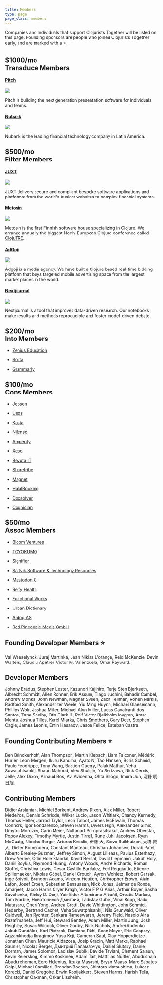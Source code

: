 ```yaml
---
title: Members
type: page
page_class: members
---
```


Companies and Individuals that support Clojurists Together will be listed on this page. Founding sponsors are people who joined Clojurists Together early, and are marked with a ⭐️.

<section class="member-category company filter-member">
<h2><span>$1000/mo</span><br>Transduce Members</h2>

<section class="membership-card">
<h4 class="member"><a href="https://pitch.com" target="_blank">Pitch</a></h4>
<a href="https://pitch.com"><img class="member-logo large" src="/logos/pitch.svg"></a>
<p>Pitch is building the next generation presentation software for individuals and teams.
</p>
</section>

<section class="membership-card">
<h4 class="member"><a href="https://nubank.com.br" target="_blank">Nubank</a></h4>
<a href="https://nubank.com.br"><img class="member-logo large" src="/logos/nubank.png"></a>
<p>Nubank is the leading financial technology company in Latin America.</p>
</section>
</section>

<section class="member-category company filter-member">
<h2><span>$500/mo</span><br>Filter Members</h2>

<section class="membership-card">
<h4 class="member founding"><a href="https://juxt.pro" target="_blank">JUXT</a></h4>
<a href="https://juxt.pro"><img class="member-logo" src="/logos/juxt.svg"></a>
<p>JUXT delivers secure and compliant bespoke software applications and platforms: from the world's busiest websites to complex financial systems.</p>
</section>

<section class="membership-card">
<h4 class="member founding"><a href="https://www.metosin.fi" target="_blank">Metosin</a></h4>
<a href="https://www.metosin.fi"><img class="member-logo" src="/logos/metosin.svg"></a>
<p>Metosin is the first Finnish software house specializing in Clojure. We arrange annually the biggest North-European Clojure conference called <a href="https://www.metosin.fi/en/metosin/#events">ClojuTRE</a>.</p>
</section>

<section class="membership-card">
<h4 class="member"><a href="https://www.adgoji.com" target="_blank">AdGoji</a></h4>
<a href="https://www.adgoji.com"><img class="member-logo" src="/logos/adgoji_logo.svg"></a>
<p>Adgoji is a media agency. We have built a Clojure based real-time bidding platform that buys targeted mobile advertising space from the largest market places in the world.</p>
</section>

<section class="membership-card">
<h4 class="member"><a href="https://nextjournal.com" target="_blank">Nextjournal</a></h4>
<a href="https://nextjournal.com"><img class="member-logo" src="/logos/nextjournal.svg"></a>
<p>Nextjournal is a tool that improves data-driven research. Our notebooks make results and methods reproducible and foster model-driven debate.</p>
</section>

</section>

<section class="member-lists">

<section class="member-category into-member">
<h2><span>$200/mo</span><br>Into Members</h2>
<section class="membership-card">
<ul><li class="founding member"><a href="http://www.zeniuseducation.com/" target="_blank">Zenius Education</a></li></ul>
<ul><li class="founding member"><a href="http://www.solita.fi/" target="_blank">Solita</a></li></ul>
<ul><li><a href="https://www.grammarly.com" target="_blank">Grammarly</a></li></ul>
</section>
</section>

<section class="member-category cons-member">
<h2><span>$100/mo</span><br>Cons Members</h2>
<section class="membership-card">
<ul><li class="founding member"><a href="https://jepsen.io/" target="_blank">Jepsen</a></li></ul>
<ul><li class="founding member"><a href="http://www.deps.co/" target="_blank">Deps</a></li></ul>
<ul><li><a href="https://kasta.ua" target="_blank">Kasta</a></li></ul>
<ul><li><a href="https://nilenso.com" target="_blank">Nilenso</a></li></ul>
<ul><li><a href="https://amperity.com/" target="_blank">Amperity</a></li></ul>
<ul><li><a href="https://xcoo.jp" target="_blank">Xcoo</a></li></ul>
<ul><li><a href="https://www.bevuta.com/en/" target="_blank">Bevuta IT</a></li></ul>
<ul><li><a href="https://www.sharetribe.com/" target="_blank">Sharetribe</a></li></ul>
<ul><li><a href="https://www.magnet.coop" target="_blank">Magnet</a></li></ul>
<ul><li><a href="https://halalbooking.com/" target="_blank">HalalBooking</a></li></ul>
<ul><li><a href="https://www.docsolver.com" target="_blank">Docsolver</a></li></ul>
<ul><li><a href="https://www.cognician.com" target="_blank">Cognician</a></li></ul>
</section>
</section>

<section class="member-category assoc-member">
<h2><span>$50/mo</span><br>Assoc Members</h2>
<section class="membership-card">
<ul><li class="founding member"><a href="http://bloomventures.io" target="_blank">Bloom Ventures</a></li></ul>
<ul><li class="founding member"><a href="https://toyokumo.co.jp" target="_blank">TOYOKUMO</a></li></ul>
<ul><li class="founding member"><a href="http://signifier.jp" target="_blank">Signifier</a></li></ul>
<ul><li><a href="http://www.deepbluelambda.org" target="_blank">Sattvik Software & Technology Resources</a></li></ul>
<ul><li><a href="http://www.mastodonc.com" target="_blank">Mastodon C</a></li></ul>
<ul><li><a href="https://reifyhealth.com" target="_blank">Reify Health</a></li></ul>
<ul><li><a href="https://functional.works-hub.com/" target="_blank">Functional Works</a></li></ul>
<ul><li><a href="https://www.urbandictionary.com/" target="_blank">Urban Dictionary</a></li></ul>
<ul><li><a href="https://www.ardoq.com/)" target="_blank">Ardoq AS</a></li></ul>
<ul><li><a href="http://www.redpineapplemedia.com/" target="_blank">Red Pineapple Media GmbH</a></li></ul>
</section>
</section>

<section class="member-category founding-developer">
<h2>Founding Developer Members ⭐</h2>
<section class="membership-card">
Val Waeselynck, Juraj Martinka, Jean Niklas L'orange, Reid McKenzie, Devin Walters, Claudiu Apetrei, Víctor M. Valenzuela, Omar Rayward.
</section>
</section>

<section class="member-category developer">
<h2>Developer Members</h2>
<section class="membership-card">
Johnny Eradus, Stephen Lester, Kazunori Kajihiro, Terje Sten Bjerkseth, Albrecht Schmidt, Allen Rohner, Erik Assum, Tiago Luchini, Bahadir Cambel, Andrew Monks, John Newman, Magnar Sveen, Zach Tellman, Ronen Narkis, Radford Smith, Alexander ter Weele, Yiu Ming Huynh, Michael Glaesemann, Phillips Wolr, Joshua Miller, Michael Alyn Miller, Lucas Cavalcanti dos Santos, Zane Shelby, Otis Clark III, Rolf Victor Bjelkholm lovgren, Amar Mehta, Joshua Tilles, Karel Miarka, Chris Smothers, Gary Deer, Stephen Cagle, James Leonis, Emin Hasanov, Jason Felice, Esteban Castra.
</section>
</section>

<section class="member-category contributing">
<h2>Founding Contributing Members ⭐</h2>
<section class="membership-card">
Ben Brinckerhoff, Alan Thompson, Martin Klepsch, Liam Falconer, Médéric Hurier, Leon Mergen, Ikuru Kanuma, Ayato N, Tao Hansen, Boris Schmid, Paulo Feodrippe, Tony Wang, Bastien Guerry, Palak Mathur, Veha Suwatphisankij, Shaun Mahood, Alex Shulgin, Yu Serizawa, Nick Cernis, Jelle, Alex Dixon, Arnaud Bos, Avi Avicenna, Ohta Shogo, Imura Jun, 河野 明日旭.
</section>
</section>

<section class="member-category contributing">
<h2>Contributing Members</h2>
<section class="membership-card">
Didier Arslanian, Michiel Borkent, Andrew Dixon, Alex Miller, Robert Medeiros, Dennis Schridde, Wilker Lucio, Jason Whitlark, Chancy Kennedy, Thomas Heller, Jarrod Taylor, Leon Talbot, James McElwain, Thomas Connors, Igor Bondarenko, Steven Harms, Divers High, Aleksander Simic, Dmytro Morozov, Carin Meier, Nuttanart Pornprasitsakul, Andrew Oberstar, Popov Alexey, Timothy Myrtle, Justin Tirrell, Rune Juhl Jacobsen, Ryan McCuaig, Nicolas Berger, Arturas Kveslis, 伊藤 大, Steve Buikhuizen, 大橋 賢人, Dieter Komendera, Constant Manteau, Christian Johansen, Dorab Patel, Alberto Brealey-Guzman, Jeffrey Simon, August Lilleaas, Paulus Esterhazy, Drew Verlee, Odin Hole Standal, David Bernal, David Liepmann, Jakub Holy, Daniil Boykis, Raymond Huang, Antony Woods, Andre Richards, Roman Stoffel, Christina Lewis, Cesar Castillo Bardalez, Fed Reggiardo, Etienne Spillemaeker, Nikolas Göbel, Daniel Crouch, Ayron Wohletz, Robert Gersak, Inge Solvoll, Brandon Adams, Vincent Heuken, Christopher Brown, Alain Lafon, Josef Erben, Sebastian Bensuasan, Nick Jones, Jelmer de Ronde, Amarjeet, Jacob Harris Cryer Kragh, Victor F P G Arias, Arthur Boyer, Sasha Savchenko, Kinley D. Dorji, Yair Elder Altamirano Albañil, Orestis Markou, Tom Marble, Новоточинов Дмитрий, Ladislav Gubik, Vinai Kopp, Radu Matasaru, Chen Yong, Andrea Crotti, David Whittington, John Schmidt-Hedenby, Bertrand Cachet, Veha Suwatphisankij, Nils Grunwald, Oliver Caldwell, Jan Rychter, Sankara Rameswaran, Jeremy Field, Nasolo Aina Razafimahefa, Jeff Hui, Steward Bentley, Adam Miller, Martin Jung, Josh Reighley, Susan Wilcock, Oliver Godby, Nick Nichols, Andrei Rudenko, Jakub Dundálek, Karl Pietrzak, Damiano Rühl, Sean Meyer, Eric Caspary, Agzamkhodja Ibragimov, Yusa Koji, Cameron Saul, Clay Hopperdietzel, Jonathan Chen, Mauricio Aldazosa, Josip Gracin, Matt Marks, Raphael Saunier, Nicolas Berger, Дмитрий Паламарчук, Daniel Slutsky, Daniel Dorman, James Solomon, Ladislav Gubik, Davide Taviani, Clément Salaun, Kevin Reierskog, Kimmo Koskinen, Adam Tait, Matthias Nüßler, Abudushala Abudureheman, Eero Helenius, Iizuka Masashi, Bryan Maass, Marc Sabates Gelpi, Michael Camilleri, Brendan Boesen, Shintaro Matsushima, Lukasz Korecki, Daniel Gregoire, Erwin Rooijakkers, Steven Harms, Harish Tella, Christopher Oakman, Oskar Lissheim.
</section>
</section>
